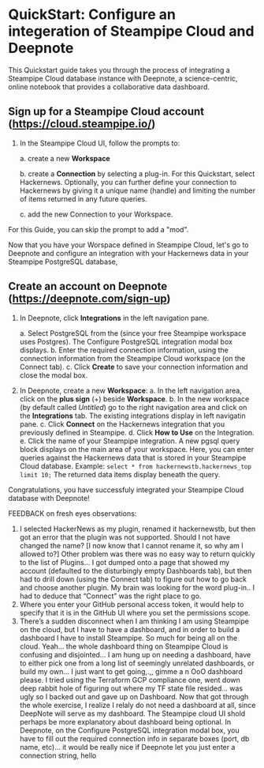 # QuickStart: Configure an integeration of Steampipe Cloud and Deepnote 

This Quickstart guide takes you through the process of integrating a Steampipe Cloud database instance with Deepnote, a science-centric, online notebook that provides a collaborative data dashboard.

## Sign up for a Steampipe Cloud account (https://cloud.steampipe.io/)

1. In the Steampipe Cloud UI, follow the prompts to:

    a. create a new **Workspace**
    
    b. create a **Connection** by selecting a plug-in. For this Quickstart, select Hackernews. Optionally, you can further define your connection to Hackernews by giving it a unique name (handle) and limiting the number of items returned in any future queries. 
    
    c. add the new Connection to your Workspace.

For this Guide, you can skip the prompt to add a "mod".

Now that you have your Worspace defined in Steampipe Cloud, let's go to Deepnote and configure an integration with your Hackernews data in your Steampipe PostgreSQL database,

## Create an account on Deepnote (https://deepnote.com/sign-up)

1. In Deepnote, click **Integrations** in the left navigation pane.

   a. Select PostgreSQL from the (since your free Steampipe workspace uses Postgres).
  The Configure PostgreSQL integration modal box displays.
   b. Enter the required connection information, using the connection information from the Steampipe Cloud workspace (on the Connect tab).
   c. Click **Create** to save your connection information and close the modal box.
  
2. In Deepnote, create a new **Workspace**:
  a. In the left navigation area, click on the **plus sign** (+) beside **Workspace**.
  b. In the new workspace (by default called *Untitled*) go to the right navigation area and click on the **Integrations** tab.
  The existing integrations display in left navigatin pane.
  c. Click **Connect** on the Hackernews integration that you previously defined in Steampipe.
  d. Click **How to Use** on the Integration.
  e. Click the name of your Steampipe integration.
  A new pgsql query block displays on the main area of your workspace. Here, you can enter queries against the Hackernews data that is stored in your Steampipe Cloud database. Example: `select * from hackernewstb.hackernews_top limit 10;`
The returned data items display beneath the query.

Congratulations, you have successfuly integrated your Steampipe Cloud database with Deepnote!



FEEDBACK on fresh eyes observations:

1. I selected HackerNews as my plugin, renamed it hackernewstb, but then got an error that the plugin was not supported. Should I not have changed the name? [I now know that I cannot rename it, so why am I allowed to?] Other problem was there was no easy way to return quickly to the list of Plugins… I got dumped onto a page that showed my account (defaulted to the disturbingly empty Dashboards tab), but then had to drill down (using the Connect tab) to figure out how to go back and choose another plugin. My brain was looking for the word plug-in.. I had to deduce that “Connect” was the right place to go.
2. Where you enter your GitHub personal access token, it would help to specify that it is in the GitHub UI where you set the permissions scope.
3. There’s a sudden disconnect when I am thinking I am using Steampipe on the cloud, but I have to have a dashboard, and in order to build a dashboard I have to install Steampipe. So much for being all on the cloud. Yeah… the whole dashboard thing on Steampipe Cloud is confusing and disjointed… I am hung up on needing a dashboard, have to either pick one from a long list of seemingly unrelated dashboards, or build my own… I just want to get going,.,, gimme a n OoO dashboard please. I tried using the Terraform GCP compliance one, went down deep rabbit hole of figuring out where my TF state file resided... was ugly so I backed out and gave up on Dashboard. Now that  got through the whole exercise, I realize I relaly do not need a dashboard at all, since DeepNote will serve as my dashboard. The Steampipe cloud UI shold perhaps be more explanatory about dashboard being optional. 
In Deepnote, on the Configure PostgreSQL integration modal box, you have to fill out the required connection info in separate boxes (port, db name, etc)... it would be really nice if Deepnote let you just enter a connection string, hello
